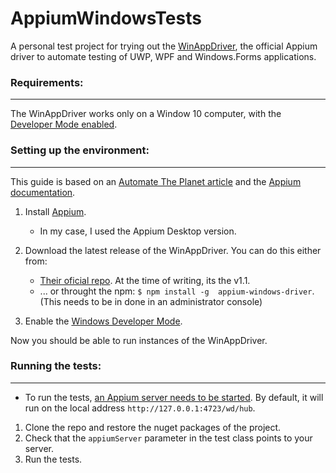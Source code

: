 # AppiumWindowsTests
A personal test project for trying out the [WinAppDriver](https://github.com/Microsoft/WinAppDriver), the official Appium driver to automate testing of UWP, WPF and Windows.Forms applications.

### Requirements:
------------------
The WinAppDriver works only on a Window 10 computer, with the [Developer Mode enabled](https://docs.microsoft.com/en-us/windows/uwp/get-started/enable-your-device-for-development).

### Setting up the environment:
------------------------
This guide is based on an [Automate The Planet article](https://www.automatetheplanet.com/automate-windows-desktop-apps-winappdriver/) and the [Appium documentation](http://appium.io/docs/en/drivers/windows/).

1. Install [Appium](https://github.com/appium/appium-desktop/releases/).
    - In my case, I used the Appium Desktop version.
2. Download the latest release of the WinAppDriver. You can do this either from:
    * [Their oficial repo](https://github.com/Microsoft/WinAppDriver/releases). At the time of writing, its the v1.1. 
    * ... or throught the npm: `$ npm install -g  appium-windows-driver`. (This needs to be in done in an administrator console)

3. Enable the [Windows Developer Mode](https://docs.microsoft.com/en-us/windows/uwp/get-started/enable-your-device-for-development).

Now you should be able to run instances of the WinAppDriver.

### Running the tests:
------------------------
* To run the tests, [an Appium server needs to be started](http://appium.io/docs/en/about-appium/getting-started/index.html#starting-appium). By default, it will run on the local address `http://127.0.0.1:4723/wd/hub`.

1. Clone the repo and restore the nuget packages of the project.
2. Check that the `appiumServer` parameter in the test class points to your server.
3. Run the tests.
